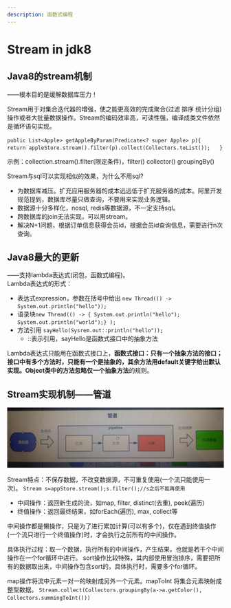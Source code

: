 ```yaml
---
description: 函数式编程
---
```


# Stream in jdk8

## Java8的stream机制

——根本目的是缓解数据库压力！

Stream用于对集合迭代器的增强，使之能更高效的完成聚合\(过滤 排序 统计分组\)操作或者大批量数据操作。Stream的编码效率高，可读性强，编译成类文件依然是循环语句实现。

`public List<Apple> getAppleByParam(Predicate<? super Apple> p){                   return appleStore.stream().filter(p).collect(Collectors.toList());   }` 

示例：collection.stream\(\).filter\(限定条件\)，filter\(\) collector\(\) groupingBy\(\)

Stream与sql可以实现相似的效果，为什么不用sql? 

* 为数据库减压。扩充应用服务器的成本远远低于扩充服务器的成本。阿里开发规范提到，数据库尽量只做查询，不要用来实现业务逻辑。 
* 数据源十分多样化，nosql, redis等数据源，不一定支持sql。 
* 跨数据库的join无法实现，可以用stream。
* 解决N+1问题，根据订单信息获得会员id，根据会员id查询信息，需要进行n次查询。

## Java8最大的更新

——支持lambda表达式\(闭包，函数式编程\)。  
Lambda表达式的形式： 

* 表达式expression，参数在括号中给出 `new Thread(() -> System.out.println("hello"));`  
* 语录块`new Thread(() -> { System.out.println("hello");       System.out.println("world");} );` 
* 方法引用 `sayHello(Sysrem.out::println("hello"));` 
  * ::表示引用，sayHello是函数式接口中的抽象方法 

Lambda表达式只能用在函数式接口上，**函数式接口：只有一个抽象方法的接口；**接口中有多个方法时，只能有一个是抽象的，其余方法用default关键字给出默认实现。Object类中的方法忽略**仅一个抽象方法**的规则。

## Stream实现机制——管道

![Stream&#x5B9E;&#x73B0;&#x67B6;&#x6784;](../.gitbook/assets/steam-shi-xian-jia-gou.jpg)

Stream特点：不保存数据，不改变数据源，不可重复使用\(一个流只能使用一次\)。 `Stream s=appStore.stream();s.filter();//s之后不能再使用` 

* 中间操作：返回新生成的流，如map, filter, distinct\(去重\), peek\(遍历\) 
* 终值操作：返回最终结果，如forEach\(遍历\), max, collect等 

中间操作都是懒操作，只是为了进行累加计算\(可以有多个\)，仅在遇到终值操作\(一个流只进行一个终值操作\)时，才会执行之前所有的中间操作。

具体执行过程：取一个数据，执行所有的中间操作，产生结果。也就是若干个中间操作在一个for循环中进行。 sort操作比较特殊，其内部使用冒泡排序，需要把所有的数据取出来，中间操作包含sort的，具体执行时，需要多个for循环。

map操作将流中元素一对一的映射成另外一个元素。mapToInt 将集合元素映射成整型数据。 `Stream.collect(Collectors.groupingBy(a->a.getColor(), Collectors.summingToInt()))`

